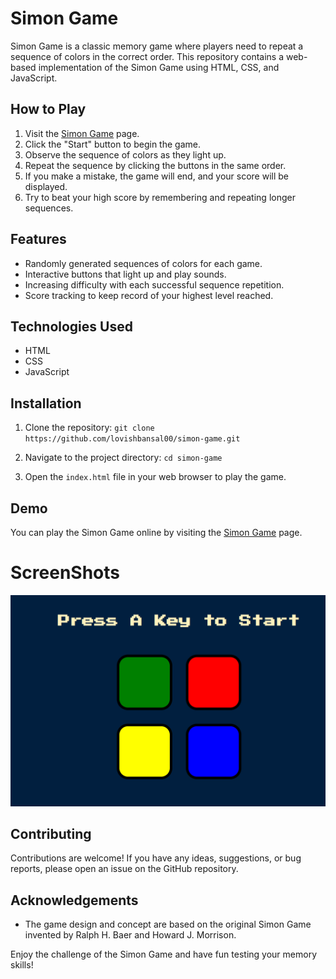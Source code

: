 # Simon Game

Simon Game is a classic memory game where players need to repeat a sequence of colors in the correct order. This repository contains a web-based implementation of the Simon Game using HTML, CSS, and JavaScript.

## How to Play

1. Visit the [Simon Game](https://lovishbansal00.github.io/simon-game/) page.
2. Click the "Start" button to begin the game.
3. Observe the sequence of colors as they light up.
4. Repeat the sequence by clicking the buttons in the same order.
5. If you make a mistake, the game will end, and your score will be displayed.
6. Try to beat your high score by remembering and repeating longer sequences.

## Features

- Randomly generated sequences of colors for each game.
- Interactive buttons that light up and play sounds.
- Increasing difficulty with each successful sequence repetition.
- Score tracking to keep record of your highest level reached.

## Technologies Used

- HTML
- CSS
- JavaScript

## Installation

1. Clone the repository: `git clone https://github.com/lovishbansal00/simon-game.git`

2. Navigate to the project directory: `cd simon-game`
   
3. Open the `index.html` file in your web browser to play the game.

## Demo

You can play the Simon Game online by visiting the [Simon Game](https://your-username.github.io/simon-game/) page.

# ScreenShots

![Simon Game Screenshot](/images/screenshot.png)

## Contributing

Contributions are welcome! If you have any ideas, suggestions, or bug reports, please open an issue on the GitHub repository.


## Acknowledgements

- The game design and concept are based on the original Simon Game invented by Ralph H. Baer and Howard J. Morrison.

Enjoy the challenge of the Simon Game and have fun testing your memory skills!
